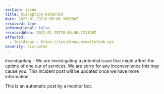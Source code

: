 ```yaml
---
section: issue
title: Disruption Detected
date: 2022-01-29T18:05:00.930900Z
resolved: true
informational: false
resolvedWhen: 2022-01-29T18:06:06.731158Z
affected:
  - Invidious - https://invidious.esmailelbob.xyz
severity: disrupted
---
```

*Investigating* - We are investigating a potential issue that might affect the uptime of one our of services. We are sorry for any inconvenience this may cause you. This incident post will be updated once we have more information.

This is an automatic post by a monitor bot.
        